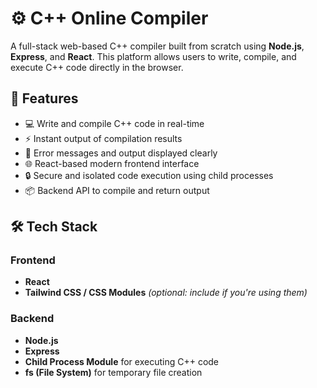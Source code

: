 # ⚙️ C++ Online Compiler

A full-stack web-based C++ compiler built from scratch using **Node.js**, **Express**, and **React**. This platform allows users to write, compile, and execute C++ code directly in the browser.

## 🚀 Features

- 💻 Write and compile C++ code in real-time
- ⚡ Instant output of compilation results
- 🧾 Error messages and output displayed clearly
- 🌐 React-based modern frontend interface
- 🔒 Secure and isolated code execution using child processes
- 📦 Backend API to compile and return output

## 🛠️ Tech Stack

### Frontend
- **React** 
- **Tailwind CSS / CSS Modules** *(optional: include if you're using them)*

### Backend
- **Node.js**
- **Express**
- **Child Process Module** for executing C++ code
- **fs (File System)** for temporary file creation


